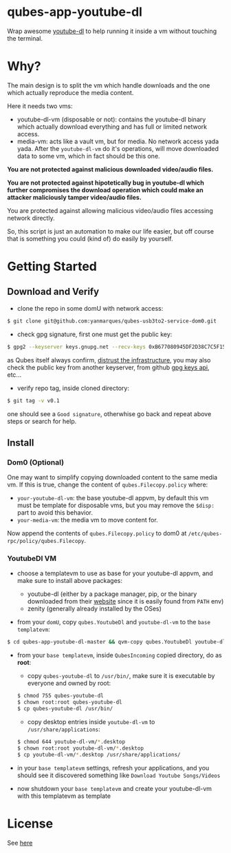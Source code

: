 # qubes-app-youtube-dl
Wrap awesome [youtube-dl](https://ytdl-org.github.io/youtube-dl/index.html) to help running it inside a vm without touching the terminal.

# Why?
The main design is to split the vm which handle downloads and the one which actually reproduce the media content. 

Here it needs two vms:
- youtube-dl-vm (disposable or not): contains the youtube-dl binary which actually download everything and has full or limited network access.
- media-vm: acts like a vault vm, but for media. No network access yada yada. After the `youtube-dl-vm` do it's operations, will move downloaded data to some vm, which in fact should be this one.

**You are not protected against malicious downloaded video/audio files.**

**You are not protected against hipotetically bug in youtube-dl which further compromises the download operation which could make an attacker maliciously tamper video/audio files.**

You are protected against allowing malicious video/audio files accessing network directly.

So, this script is just an automation to make our life easier, but off course that is something you could (kind of) do easily by yourself.

# Getting Started
## Download and Verify
- clone the repo in some domU with network access:
```bash
$ git clone git@github.com:yanmarques/qubes-usb3to2-service-dom0.git
```

- check gpg signature, first one must get the public key:
```bash
$ gpg2 --keyserver keys.gnupg.net --recv-keys 0xB677080945DF2D38C7C5F15F80AB0F5FDECFB4A9
```
as Qubes itself always confirm, [distrust the infrastructure](https://www.qubes-os.org/faq/#what-does-it-mean-to-distrust-the-infrastructure), you may also check the public key from another keyserver, from github [gpg keys api](https://developer.github.com/v3/users/gpg_keys/#list-gpg-keys-for-a-user), etc...

- verify repo tag, inside cloned directory:
```bash
$ git tag -v v0.1
```

one should see a `Good signature`, otherwhise go back and repeat above steps or search for help.


## Install
### Dom0 (Optional)
One may want to simplify copying downloaded content to the same media vm. If this is true, change the content of `qubes.Filecopy.policy` where:
- `your-youtube-dl-vm`: the base youtube-dl appvm, by default this vm must be template for disposable vms, but you may remove the `$disp:` part to avoid this behavior.
- `your-media-vm`: the media vm to move content for.

Now append the contents of `qubes.Filecopy.policy` to dom0 at `/etc/qubes-rpc/policy/qubes.Filecopy`.

### YoutubeDl VM
- choose a templatevm to use as base for your youtube-dl appvm, and make sure to install above packages:
    - youtube-dl (either by a package manager, pip, or the binary downloaded from their [website](https://ytdl-org.github.io/youtube-dl/download.html) since it is easily found from `PATH` env)
    - zenity (generally already installed by the OSes)

- from your `domU`, copy `qubes.YoutubeDl` and `youtube-dl-vm` to the `base templatevm`:
```bash
$ cd qubes-app-youtube-dl-master && qvm-copy qubes.YoutubeDl youtube-dl-vm
```

- from your `base templatevm`, inside `QubesIncoming` copied directory, do as **root**:
    - copy `qubes-youtube-dl` to `/usr/bin/`, make sure it is executable by everyone and owned by root:
    ```bash
    $ chmod 755 qubes-youtube-dl
    $ chown root:root qubes-youtube-dl
    $ cp qubes-youtube-dl /usr/bin/
    ```
    - copy desktop entries inside `youtube-dl-vm` to `/usr/share/applications`:
    ```bash
    $ chmod 644 youtube-dl-vm/*.desktop
    $ chown root:root youtube-dl-vm/*.desktop
    $ cp youtube-dl-vm/*.desktop /usr/share/applications/
    ```

- in your `base templatevm` settings, refresh your applications, and you should see it discovered something like `Download Youtube Songs/Videos`
- now shutdown your `base templatevm` and create your youtube-dl-vm with this templatevm as template

# License
See [here](/LICENSE)